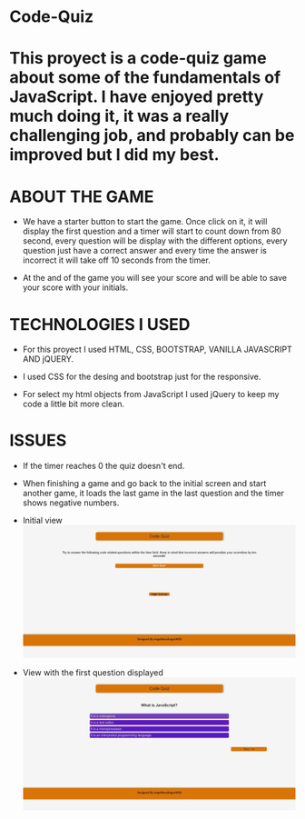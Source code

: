 # Code-Quiz

# This proyect is a code-quiz game about some of the fundamentals of JavaScript. I have enjoyed pretty much doing it, it was a really challenging job, and probably can be improved but I did my best.

# ABOUT THE GAME

* We have a starter button to start the game. Once click on it, it will display the first question and a timer will start to count down from 80 second, every question will be display with the different options, every question just have a correct answer and every time the answer is incorrect it will take off 10 seconds from the timer.

* At the and of the game you will see your score and will be able to save your score with your initials.


# TECHNOLOGIES I USED

* For this proyect I used HTML, CSS, BOOTSTRAP, VANILLA JAVASCRIPT AND jQUERY.

* I used CSS for the desing and bootstrap just for the responsive.

* For select my html objects from JavaScript I used jQuery to keep my code a little bit more clean.

# ISSUES

* If the timer reaches 0 the quiz doesn't end.
* When finishing a game and go back to the initial screen and start another game, it loads the last game in the last question and the timer shows negative numbers.

* Initial view
!["Initial View"](assets/screenshots/screenshot1.jpg)

* View with the first question displayed
!["View With the First Question"](assets/screenshots/screenshot2.jpg)